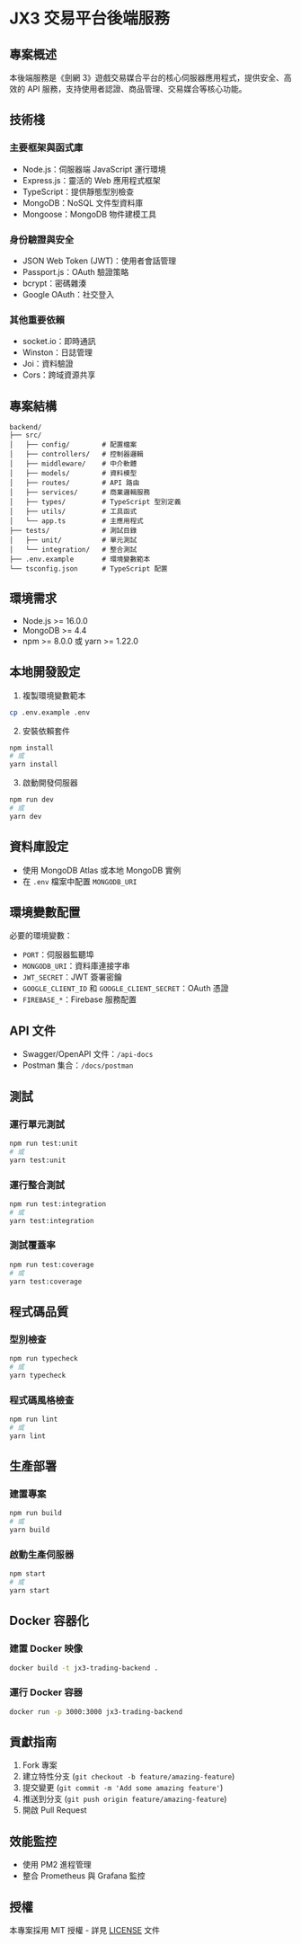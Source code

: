 # JX3 交易平台後端服務

## 專案概述

本後端服務是《劍網 3》遊戲交易媒合平台的核心伺服器應用程式，提供安全、高效的 API 服務，支持使用者認證、商品管理、交易媒合等核心功能。

## 技術棧

### 主要框架與函式庫

- Node.js：伺服器端 JavaScript 運行環境
- Express.js：靈活的 Web 應用程式框架
- TypeScript：提供靜態型別檢查
- MongoDB：NoSQL 文件型資料庫
- Mongoose：MongoDB 物件建模工具

### 身份驗證與安全

- JSON Web Token (JWT)：使用者會話管理
- Passport.js：OAuth 驗證策略
- bcrypt：密碼雜湊
- Google OAuth：社交登入

### 其他重要依賴

- socket.io：即時通訊
- Winston：日誌管理
- Joi：資料驗證
- Cors：跨域資源共享

## 專案結構

```
backend/
├── src/
│   ├── config/        # 配置檔案
│   ├── controllers/   # 控制器邏輯
│   ├── middleware/    # 中介軟體
│   ├── models/        # 資料模型
│   ├── routes/        # API 路由
│   ├── services/      # 商業邏輯服務
│   ├── types/         # TypeScript 型別定義
│   ├── utils/         # 工具函式
│   └── app.ts         # 主應用程式
├── tests/             # 測試目錄
│   ├── unit/          # 單元測試
│   └── integration/   # 整合測試
├── .env.example       # 環境變數範本
└── tsconfig.json      # TypeScript 配置
```

## 環境需求

- Node.js >= 16.0.0
- MongoDB >= 4.4
- npm >= 8.0.0 或 yarn >= 1.22.0

## 本地開發設定

1. 複製環境變數範本

```bash
cp .env.example .env
```

2. 安裝依賴套件

```bash
npm install
# 或
yarn install
```

3. 啟動開發伺服器

```bash
npm run dev
# 或
yarn dev
```

## 資料庫設定

- 使用 MongoDB Atlas 或本地 MongoDB 實例
- 在 `.env` 檔案中配置 `MONGODB_URI`

## 環境變數配置

必要的環境變數：

- `PORT`：伺服器監聽埠
- `MONGODB_URI`：資料庫連接字串
- `JWT_SECRET`：JWT 簽署密鑰
- `GOOGLE_CLIENT_ID` 和 `GOOGLE_CLIENT_SECRET`：OAuth 憑證
- `FIREBASE_*`：Firebase 服務配置

## API 文件

- Swagger/OpenAPI 文件：`/api-docs`
- Postman 集合：`/docs/postman`

## 測試

### 運行單元測試

```bash
npm run test:unit
# 或
yarn test:unit
```

### 運行整合測試

```bash
npm run test:integration
# 或
yarn test:integration
```

### 測試覆蓋率

```bash
npm run test:coverage
# 或
yarn test:coverage
```

## 程式碼品質

### 型別檢查

```bash
npm run typecheck
# 或
yarn typecheck
```

### 程式碼風格檢查

```bash
npm run lint
# 或
yarn lint
```

## 生產部署

### 建置專案

```bash
npm run build
# 或
yarn build
```

### 啟動生產伺服器

```bash
npm start
# 或
yarn start
```

## Docker 容器化

### 建置 Docker 映像

```bash
docker build -t jx3-trading-backend .
```

### 運行 Docker 容器

```bash
docker run -p 3000:3000 jx3-trading-backend
```

## 貢獻指南

1. Fork 專案
2. 建立特性分支 (`git checkout -b feature/amazing-feature`)
3. 提交變更 (`git commit -m 'Add some amazing feature'`)
4. 推送到分支 (`git push origin feature/amazing-feature`)
5. 開啟 Pull Request

## 效能監控

- 使用 PM2 進程管理
- 整合 Prometheus 與 Grafana 監控

## 授權

本專案採用 MIT 授權 - 詳見 [LICENSE](../LICENSE) 文件
